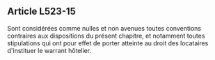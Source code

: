 Article L523-15
----
Sont considérées comme nulles et non avenues toutes conventions contraires aux
dispositions du présent chapitre, et notamment toutes stipulations qui ont pour
effet de porter atteinte au droit des locataires d'instituer le warrant
hôtelier.

